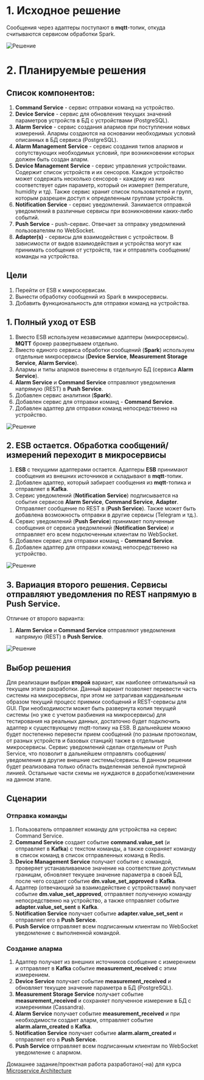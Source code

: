 # 1. Исходное решение
Сообщения через адаптеры поступают в **mqtt**-топик, откуда считываются сервисом обработки Spark.

![Решение](schemas/IoT_source.png)

# 2. Планируемые решения

## Список компонентов:
1. **Command Service** - сервис отправки команд на устройство.
2. **Device Service** - сервис для обновления текущих значений параметров устройств в БД с устройствами (PostgreSQL).
3. **Alarm Service** - сервис создания алармов при поступлении новых измерений. Алармы создаются на основании необходимых условий описанных в БД сервиса (PostgreSQL).
4. **Alarm Management Service** - сервис создания типов алармов и сопутствующих необходимых условий, при возникновении которых должен быть создан аларм.
5. **Device Management Service** - сервис управления устройствами. Содержит список устройств и их сенсоров.
   Каждое устройство может содержать несколько сенсоров - каждому из них соответствует один параметр, который он измеряет (temperature, humidity и тд).
   Также сервис хранит список пользователей и групп, которым разрешен доступ к определенным группам устройств.
6. **Notification Service** - сервис уведомлений. Занимается отправкой уведомлений в различные сервисы при возникновении каких-либо событий.
7. **Push Service** - push-сервис. Отвечает за отправку уведомлений пользователям по WebSocket.
8. **Adapter(s)** - сервисы для взаимодействия с устройством. В зависимости от видов взаимодействия и устройства могут как принимать сообщения от устройств,
   так и отправлять сообщения/команды на устройства.

## Цели
1. Перейти от ESB к микросервисам.
2. Вынести обработку сообщений из Spark в микросервисы.
3. Добавить функциональность для отправки команд на устройства.

## 1. Полный уход от ESB
1. Вместо ESB используем независимые адаптеры (микросервисы). **MQTT** брокер развертываем отдельно.
2. Вместо единого сервиса обработки сообщений (**Spark**) используем отдельные микросервисы (**Device Service**, **Measurement Storage Service**, **Alarm Service**).
3. Алармы и типы алармов вынесены в отдельную БД (сервиса **Alarm Service**).
4. **Alarm Service** и **Command Service** отправляют уведомления напрямую (REST) в **Push Service**.
5. Добавлен сервис аналитики (**Spark**).
6. Добавлен сервис для отправки команд - **Command Service**.
7. Добавлен адаптер для отправки команд непосредственно на устройство.

![Решение](schemas/IoT_1.png)

## 2. ESB остается. Обработка сообщений/измерений переходит в микросервисы
1. **ESB** с текущими адаптерами остается. Адаптеры **ESB** принимают сообщения из внешних источников и складывают в **mqtt**-топик. 
2. Добавлен адаптер, который забирает сообщения из **mqtt**-топика и отправляет в **Kafka**.
3. Сервис уведомлений (**Notification Service**) подписывается на события сервисов **Alarm Service**, **Command Service**, **Adapter**. 
Отправляет сообщение по REST в (**Push Service**). Также может быть добавлена возможность отправки в другие сервисы (Telegram и тд.).
4. Сервис уведомлений (**Push Service**) принимает полученные сообщения от сервиса уведомлений (**Notification Service**) и отправляет его всем подключенным клиентам по WebSocket.
5. Добавлен сервис для отправки команд - **Command Service**.
6. Добавлен адаптер для отправки команд непосредственно на устройство.

![Решение](schemas/IoT_2.png)

## 3. Вариация второго решения. Сервисы отправляют уведомления по REST напрямую в Push Service.
Отличие от второго варианта:
1. **Alarm Service** и **Command Service** отправляют уведомления напрямую (REST) в **Push Service**.

![Решение](schemas/IoT_3.png)

## Выбор решения
Для реализации выбран **второй** вариант, как наиболее оптимальный на текущем этапе разработки. 
Данный вариант позволяет перевести часть системы на микросервисы, при этом не затрагивая кардинальным образом текущий процесс приемки сообщений и REST-сервисы для GUI.
При необходимости может быть развернута копия текущей системы (но уже с учетом разбиения на микросервисы) для тестирования на реальных данных, достаточно будет подключить адаптер к существующему mqtt-топику на ESB.
В дальнейшем можно будет постепенно перевести прием сообщений (по разным протоколам, от разных устройств и базовых станций) также в отдельные микросервисы.
Сервис уведомлений сделан отдельным от Push Service, что позволит в дальнейшем отправлять сообщения/уведомления в другие внешние системы/сервисы.
В данном решении будет реализована только область выделенная зеленой пунктирной линией. Остальные части схемы не нуждаются в доработке/изменении на данном этапе. 


## Сценарии
### Отправка команды
1. Пользователь отправляет команду для устройства на сервис Command Service.
2. **Command Service** создает событие **command.value_set** (и отправляет в **Kafka**) с текстом команды, а также сохраняет команду в список команд в список отправленных команд в Redis.
3. **Device Management Service** получает событие с командой, проверяет устанавливаемое значение на соответствие допустимым границам, 
обновляет текущее значение параметра в своей БД, после чего создает событие **dm.value_set_approved** в **Kafka**.
4. Адаптер (отвечающий за взаимодействие с устройствами) получает событие **dm.value_set_approved**, отправляет полученную команду непосредственно на устройство,
а также отправляет событие **adapter.value_set_sent** в **Kafka**.
5. **Notification Service** получает событие **adapter.value_set_sent** и отправляет его в **Push Service**.
6. **Push Service** отправляет всем подписанным клиентам по WebSocket уведомление с выполненной командой.

 
### Создание аларма
1. Адаптер получает из внешних источников сообщение с измерением и отправляет в **Kafka** событие **measurement_received** с этим измерением.
2. **Device Service** получает событие **measurement_received** и обновляет текущее значение параметра в БД (PostgreSQL). 
3. **Measurement Storage Service** получает событие **measurement_received** и сохраняет полученное измерение в БД с измерениями (Cassandra).
4. **Alarm Service** получает событие **measurement_received** и при необходимости создает аларм, отправляет событие **alarm.alarm_created** в **Kafka**.
5. **Notification Service** получает событие **alarm.alarm_created** и отправляет его в **Push Service**.
6. **Push Service** отправляет всем подписанным клиентам по WebSocket уведомление с алармом. 


Домашнее задание/проектная работа разработано(-на) для курса [Microservice Architecture](https://otus.ru/lessons/microservice-architecture)
